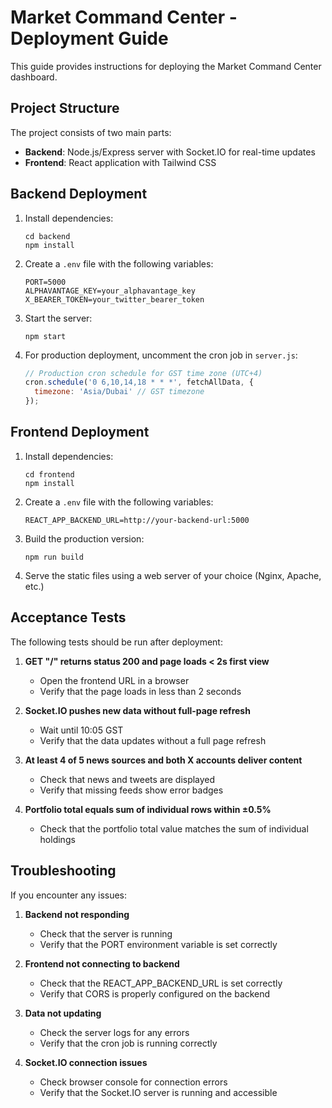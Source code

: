 # Market Command Center - Deployment Guide

This guide provides instructions for deploying the Market Command Center dashboard.

## Project Structure

The project consists of two main parts:
- **Backend**: Node.js/Express server with Socket.IO for real-time updates
- **Frontend**: React application with Tailwind CSS

## Backend Deployment

1. Install dependencies:
   ```
   cd backend
   npm install
   ```

2. Create a `.env` file with the following variables:
   ```
   PORT=5000
   ALPHAVANTAGE_KEY=your_alphavantage_key
   X_BEARER_TOKEN=your_twitter_bearer_token
   ```

3. Start the server:
   ```
   npm start
   ```

4. For production deployment, uncomment the cron job in `server.js`:
   ```javascript
   // Production cron schedule for GST time zone (UTC+4)
   cron.schedule('0 6,10,14,18 * * *', fetchAllData, {
     timezone: 'Asia/Dubai' // GST timezone
   });
   ```

## Frontend Deployment

1. Install dependencies:
   ```
   cd frontend
   npm install
   ```

2. Create a `.env` file with the following variables:
   ```
   REACT_APP_BACKEND_URL=http://your-backend-url:5000
   ```

3. Build the production version:
   ```
   npm run build
   ```

4. Serve the static files using a web server of your choice (Nginx, Apache, etc.)

## Acceptance Tests

The following tests should be run after deployment:

1. **GET "/" returns status 200 and page loads < 2s first view**
   - Open the frontend URL in a browser
   - Verify that the page loads in less than 2 seconds

2. **Socket.IO pushes new data without full-page refresh**
   - Wait until 10:05 GST
   - Verify that the data updates without a full page refresh

3. **At least 4 of 5 news sources and both X accounts deliver content**
   - Check that news and tweets are displayed
   - Verify that missing feeds show error badges

4. **Portfolio total equals sum of individual rows within ±0.5%**
   - Check that the portfolio total value matches the sum of individual holdings

## Troubleshooting

If you encounter any issues:

1. **Backend not responding**
   - Check that the server is running
   - Verify that the PORT environment variable is set correctly

2. **Frontend not connecting to backend**
   - Check that the REACT_APP_BACKEND_URL is set correctly
   - Verify that CORS is properly configured on the backend

3. **Data not updating**
   - Check the server logs for any errors
   - Verify that the cron job is running correctly

4. **Socket.IO connection issues**
   - Check browser console for connection errors
   - Verify that the Socket.IO server is running and accessible
